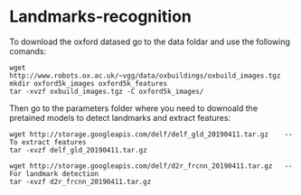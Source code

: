 # Landmarks-recognition


To download the oxford datased go to the data foldar and use the following comands:

    wget http://www.robots.ox.ac.uk/~vgg/data/oxbuildings/oxbuild_images.tgz
    mkdir oxford5k_images oxford5k_features
    tar -xvzf oxbuild_images.tgz -C oxford5k_images/
    

Then go to the parameters folder where you need to downoald the pretained models to detect landmarks and extract features:

    wget http://storage.googleapis.com/delf/delf_gld_20190411.tar.gz    --  To extract features
    tar -xvzf delf_gld_20190411.tar.gz
    
    wget http://storage.googleapis.com/delf/d2r_frcnn_20190411.tar.gz   -- For landmark detection
    tar -xvzf d2r_frcnn_20190411.tar.gz
